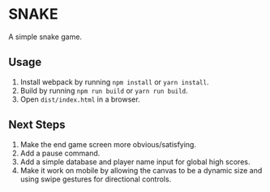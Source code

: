 # SNAKE

A simple snake game.

## Usage

1. Install webpack by running `npm install` or `yarn install`.
2. Build by running `npm run build` or `yarn run build`.
3. Open `dist/index.html` in a browser.

## Next Steps

1. Make the end game screen more obvious/satisfying.
2. Add a pause command.
3. Add a simple database and player name input for global high scores.
4. Make it work on mobile by allowing the canvas to be a dynamic size and using swipe gestures for directional controls.
